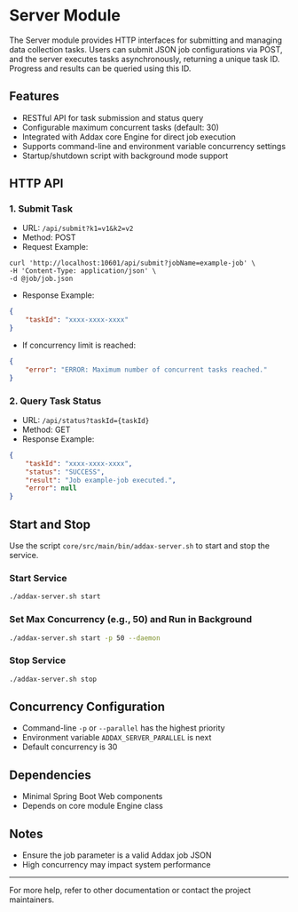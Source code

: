 # Server Module

The Server module provides HTTP interfaces for submitting and managing data collection tasks. Users can submit JSON job configurations via POST, and the server executes tasks asynchronously, returning a unique task ID. Progress and results can be queried using this ID.

## Features
- RESTful API for task submission and status query
- Configurable maximum concurrent tasks (default: 30)
- Integrated with Addax core Engine for direct job execution
- Supports command-line and environment variable concurrency settings
- Startup/shutdown script with background mode support

## HTTP API

### 1. Submit Task
- URL: `/api/submit?k1=v1&k2=v2`
- Method: POST
- Request Example:
```shell
curl 'http://localhost:10601/api/submit?jobName=example-job' \
-H 'Content-Type: application/json' \
-d @job/job.json
```
- Response Example:
```json
{
    "taskId": "xxxx-xxxx-xxxx"
}
```
- If concurrency limit is reached:
```json
{
    "error": "ERROR: Maximum number of concurrent tasks reached."
}
```

### 2. Query Task Status
- URL: `/api/status?taskId={taskId}`
- Method: GET
- Response Example:
```json
{
    "taskId": "xxxx-xxxx-xxxx",
    "status": "SUCCESS",
    "result": "Job example-job executed.",
    "error": null
}
```

## Start and Stop

Use the script `core/src/main/bin/addax-server.sh` to start and stop the service.

### Start Service
```bash
./addax-server.sh start
```

### Set Max Concurrency (e.g., 50) and Run in Background
```bash
./addax-server.sh start -p 50 --daemon
```

### Stop Service
```bash
./addax-server.sh stop
```

## Concurrency Configuration
- Command-line `-p` or `--parallel` has the highest priority
- Environment variable `ADDAX_SERVER_PARALLEL` is next
- Default concurrency is 30

## Dependencies
- Minimal Spring Boot Web components
- Depends on core module Engine class

## Notes
- Ensure the job parameter is a valid Addax job JSON
- High concurrency may impact system performance

---
For more help, refer to other documentation or contact the project maintainers.

